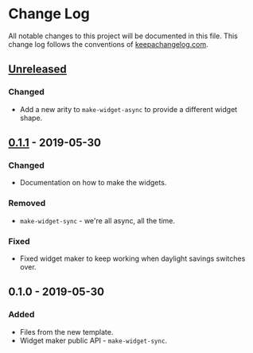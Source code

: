 # Change Log
All notable changes to this project will be documented in this file. This change log follows the conventions of [keepachangelog.com](http://keepachangelog.com/).

## [Unreleased]
### Changed
- Add a new arity to `make-widget-async` to provide a different widget shape.

## [0.1.1] - 2019-05-30
### Changed
- Documentation on how to make the widgets.

### Removed
- `make-widget-sync` - we're all async, all the time.

### Fixed
- Fixed widget maker to keep working when daylight savings switches over.

## 0.1.0 - 2019-05-30
### Added
- Files from the new template.
- Widget maker public API - `make-widget-sync`.

[Unreleased]: https://github.com/your-name/nnet/compare/0.1.1...HEAD
[0.1.1]: https://github.com/your-name/nnet/compare/0.1.0...0.1.1
